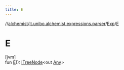 ```yaml
---
title: E
---
```

//[alchemist](../../../index.html)/[it.unibo.alchemist.expressions.parser](../index.html)/[Exp](index.html)/[E](-e.html)



# E



[jvm]\
fun [E](-e.html)(): [ITreeNode](../../it.unibo.alchemist.expressions.interfaces/-i-tree-node/index.html)<out [Any](https://kotlinlang.org/api/latest/jvm/stdlib/kotlin/-any/index.html)>




